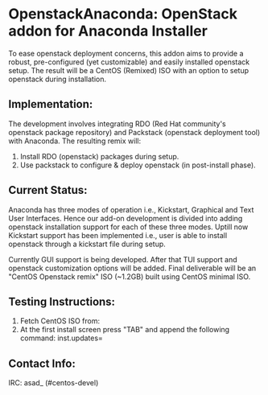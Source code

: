 # OpenstackAnaconda: OpenStack addon for Anaconda Installer

To ease openstack deployment concerns, this addon aims to provide a robust, pre-configured (yet customizable) and easily installed openstack setup. The result will be a CentOS (Remixed) ISO
with an option to setup openstack during installation. 

## Implementation:

The development involves integrating RDO (Red Hat community's openstack package repository) and Packstack (openstack deployment tool) with Anaconda. The resulting remix will:

1. Install RDO (openstack) packages during setup.
2. Use packstack to configure & deploy openstack (in post-install phase).

## Current Status:

Anaconda has three modes of operation i.e., Kickstart, Graphical and Text User Interfaces. Hence our add-on development is divided into adding openstack installation support for each of these three modes. 
Uptill now Kickstart support has been implemented i.e., user is able to install openstack through a kickstart file during setup.

Currently GUI support is being developed. After that TUI support and openstack customization options will be added.
Final deliverable will be an "CentOS Openstack remix" ISO (~1.2GB) built using CentOS minimal ISO.

## Testing Instructions:
1. Fetch CentOS ISO from: <Under Progress>
2. At the first install screen press "TAB" and append the following command: inst.updates=

## Contact Info:
IRC: asad_ (#centos-devel)

 

 

